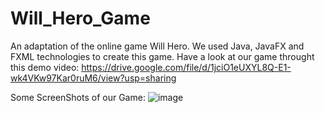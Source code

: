 # Will_Hero_Game
An adaptation of the online game Will Hero. We used Java, JavaFX and FXML technologies to create this game.
Have a look at our game throught this demo video: https://drive.google.com/file/d/1jciO1eUXYL8Q-E1-wk4VKw97Kar0ruM6/view?usp=sharing

Some ScreenShots of our Game:
![image](https://user-images.githubusercontent.com/78685211/149463276-c08b1c81-6856-44ea-a208-0526f541a9a5.png)
